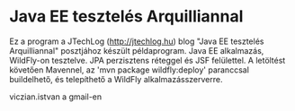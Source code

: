 Java EE tesztelés Arquilliannal
===============================

Ez a program a JTechLog (<http://jtechlog.hu>) blog "Java EE tesztelés Arquilliannal" posztjához készült példaprogram.
Java EE alkalmazás, WildFly-on tesztelve. JPA perzisztens réteggel és JSF
felülettel. A letöltést követően Mavennel, az 'mvn package wildfly:deploy' paranccsal buildelhető,
és telepíthető a WildFly alkalmazásszerverre.

viczian.istvan a gmail-en


